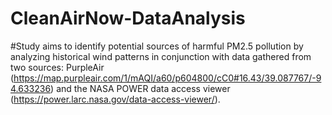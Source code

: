 # CleanAirNow-DataAnalysis

#Study aims to identify potential sources of harmful PM2.5 pollution by analyzing historical wind patterns in conjunction with data gathered from two sources: PurpleAir (https://map.purpleair.com/1/mAQI/a60/p604800/cC0#16.43/39.087767/-94.633236) and the NASA POWER data access viewer (https://power.larc.nasa.gov/data-access-viewer/).
